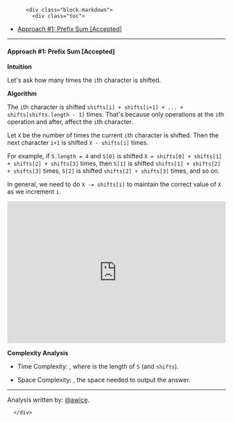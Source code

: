<div class="article-body">
        
          <div class="block-markdown">
            <div class="toc">
<ul>
<li><a href="#approach-1-prefix-sum-accepted">Approach #1: Prefix Sum [Accepted]</a></li>
</ul>
</div>
<hr>
<h4 id="approach-1-prefix-sum-accepted">Approach #1: Prefix Sum [Accepted]</h4>
<p><strong>Intuition</strong></p>
<p>Let's ask how many times the <code>i</code>th character is shifted.</p>
<p><strong>Algorithm</strong></p>
<p>The <code>i</code>th character is shifted <code>shifts[i] + shifts[i+1] + ... + shifts[shifts.length - 1]</code> times.  That's because only operations at the <code>i</code>th operation and after, affect the <code>i</code>th character.</p>
<p>Let <code>X</code> be the number of times the current <code>i</code>th character is shifted.  Then the next character <code>i+1</code> is shifted <code>X - shifts[i]</code> times.</p>
<p>For example, if <code>S.length = 4</code> and <code>S[0]</code> is shifted <code>X = shifts[0] + shifts[1] + shifts[2] + shifts[3]</code> times, then <code>S[1]</code> is shifted <code>shifts[1] + shifts[2] + shifts[3]</code> times, <code>S[2]</code> is shifted <code>shifts[2] + shifts[3]</code> times, and so on.</p>
<p>In general, we need to do <code>X -= shifts[i]</code> to maintain the correct value of <code>X</code> as we increment <code>i</code>.</p>
<iframe src="https://leetcode.com/playground/eh9zG8Q2/shared" frameborder="0" width="100%" height="327" name="eh9zG8Q2"></iframe>

<p><strong>Complexity Analysis</strong></p>
<ul>
<li>
<p>Time Complexity:  <script type="math/tex; mode=display">O(N)</script>, where <script type="math/tex; mode=display">N</script> is the length of <code>S</code> (and <code>shifts</code>).</p>
</li>
<li>
<p>Space Complexity:  <script type="math/tex; mode=display">O(N)</script>, the space needed to output the answer.</p>
</li>
</ul>
<hr>
<p>Analysis written by: <a href="https://leetcode.com/awice">@awice</a>.</p>
          </div>
        
      </div>